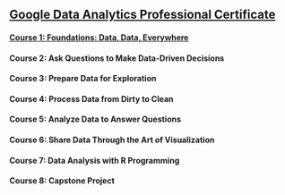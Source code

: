 ## [Google Data Analytics Professional Certificate](https://www.coursera.org/professional-certificates/google-data-analytics?#courses) 
#### [Course 1: Foundations: Data, Data, Everywhere](https://www.coursera.org/learn/foundations-data)
#### Course 2: Ask Questions to Make Data-Driven Decisions
#### Course 3: Prepare Data for Exploration
#### Course 4: Process Data from Dirty to Clean
#### Course 5: Analyze Data to Answer Questions
#### Course 6: Share Data Through the Art of Visualization
#### Course 7: Data Analysis with R Programming
#### Course 8: Capstone Project 

